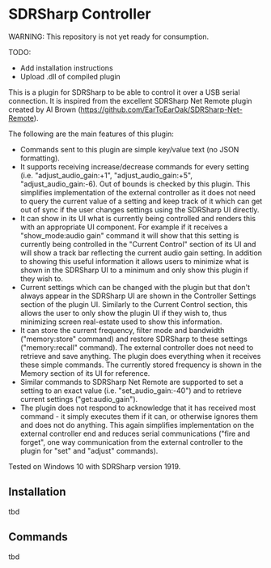 # SDRSharp Controller

WARNING: This repository is not yet ready for consumption.

TODO:
* Add installation instructions
* Upload .dll of compiled plugin

This is a plugin for SDRSharp to be able to control it over a USB serial connection. It is inspired from the excellent SDRSharp Net Remote plugin created by Al Brown (https://github.com/EarToEarOak/SDRSharp-Net-Remote).

The following are the main features of this plugin:

*  Commands sent to this plugin are simple key/value text (no JSON formatting).
*  It supports receiving increase/decrease commands for every setting (i.e. "adjust_audio_gain:+1", "adjust_audio_gain:+5", "adjust_audio_gain:-6). Out of bounds is checked by this plugin. This simplifies implementation of the external controller as it does not need to query the current value of a setting and keep track of it which can get out of sync if the user changes settings using the SDRSharp UI directly.
*  It can show in its UI what is currently being controlled and renders this with an appropriate UI component. For example if it receives a "show_mode:audio gain" command it will show that this setting is currently being controlled in the "Current Control" section of its UI and will show a track bar reflecting the current audio gain setting. In addition to showing this useful information it allows users to minimize what is shown in the SDRSharp UI to a minimum and only show this plugin if they wish to.
*  Current settings which can be changed with the plugin but that don't always appear in the SDRSharp UI are shown in the Controller Settings section of the plugin UI. Similarly to the Current Control section, this allows the user to only show the plugin UI if they wish to, thus minimizing screen real-estate used to show this information.
*  It can store the current frequency, filter mode and bandwidth ("memory:store" command) and restore SDRSharp to these settings ("memory:recall" command). The external controller does not need to retrieve and save anything. The plugin does everything when it receives these simple commands. The currently stored frequency is shown in the Memory section of its UI for reference.
*  Similar commands to SDRSharp Net Remote are supported to set a setting to an exact value (i.e. "set_audio_gain:-40") and to retrieve current settings ("get:audio_gain").
*  The plugin does not respond to acknowledge that it has received most command - it simply executes them if it can, or otherwise ignores them and does not do anything. This again simplifies implementation on the external controller end and reduces serial communications ("fire and forget", one way communication from the external controller to the plugin for "set" and "adjust" commands).

Tested on Windows 10 with SDRSharp version 1919.

<h2>Installation</h2>
tbd
<h2>Commands</h2>
tbd

